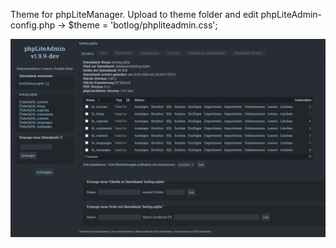 Theme for phpLiteManager. Upload to theme folder and edit phpLiteAdmin-config.php -> $theme = 'botlog/phpliteadmin.css';

![Botlog Theme for phpLiteAdmin](https://github.com/H-e-ro/unspecific/blob/main/botlog/botlog-theme.png?raw=true)
